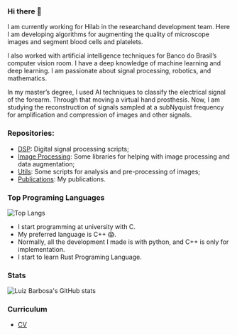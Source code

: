 ### Hi there 👋


I am currently working for Hilab in the researchand development team. Here I am developing algorithms for augmenting the quality of microscope images and segment blood cells and platelets.

I also worked with artificial intelligence techniques for Banco do Brasil’s computer vision room. I have a deep knowledge of machine learning and deep learning. I am passionate about signal processing, robotics, and mathematics. 

In my master’s degree, I used AI techniques to classify the electrical signal of the forearm. Through that moving a virtual hand prosthesis. Now, I am studying the reconstruction of signals sampled at a subNyquist frequency for amplification and compression of images and other signals.


### Repositories:

- [DSP](https://github.com/lujoba/DSP): Digital signal processing scripts;
- [Image Processing](https://github.com/lujoba/ImageProcessing): Some libraries for helping with image processing and data augmentation;
- [Utils](https://github.com/lujoba/Utils): Some scripts for analysis and pre-processing of images;
- [Publications](https://github.com/lujoba/Publications): My publications.

### Top Programing Languages

![Top Langs](https://github-readme-stats.vercel.app/api/top-langs/?username=lujoba&theme=dark)

- I start programming at university with C.
- My preferred language is C++ 😱.
- Normally, all the development I made is with python, and C++ is only for implementation.
- I start to learn Rust Programing Language.

### Stats

![Luiz Barbosa's GitHub stats](https://github-readme-stats.vercel.app/api?username=lujoba&show_icons=true&theme=dark)

### Curriculum
- [CV](https://github.com/lujoba/Publications/blob/master/curriculum/CV___Luiz_Barbosa.pdf)

<!--
**lujoba/lujoba** is a ✨ _special_ ✨ repository because its `README.md` (this file) appears on your GitHub profile.

Here are some ideas to get you started:

- 🔭 I’m currently working on ...
- 🌱 I’m currently learning ...
- 👯 I’m looking to collaborate on ...
- 🤔 I’m looking for help with ...
- 💬 Ask me about ...
- 📫 How to reach me: ...
- 😄 Pronouns: ...
- ⚡ Fun fact: ...
-->
